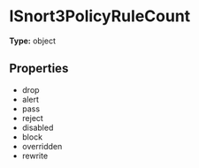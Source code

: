 # ISnort3PolicyRuleCount


**Type:** object

## Properties
* drop
* alert
* pass
* reject
* disabled
* block
* overridden
* rewrite
